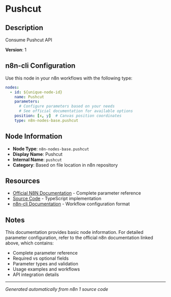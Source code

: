 # Pushcut

## Description

Consume Pushcut API

**Version**: 1

## n8n-cli Configuration

Use this node in your n8n workflows with the following type:

```yaml
nodes:
  - id: ${unique-node-id}
    name: Pushcut
    parameters:
      # Configure parameters based on your needs
      # See official documentation for available options
    position: [x, y]  # Canvas position coordinates
    type: n8n-nodes-base.pushcut
```

## Node Information

- **Node Type**: `n8n-nodes-base.pushcut`
- **Display Name**: Pushcut
- **Internal Name**: `pushcut`
- **Category**: Based on file location in n8n repository

## Resources

- [Official N8N Documentation](https://docs.n8n.io/integrations/builtin/app-nodes/n8n-nodes-base.pushcut/) - Complete parameter reference
- [Source Code](https://github.com/n8n-io/n8n/blob/master/packages/nodes-base/nodes/Pushcut/Pushcut.node.ts) - TypeScript implementation
- [n8n-cli Documentation](https://github.com/edenreich/n8n-cli) - Workflow configuration format

## Notes

This documentation provides basic node information. For detailed parameter configuration, 
refer to the official n8n documentation linked above, which contains:

- Complete parameter reference
- Required vs optional fields
- Parameter types and validation
- Usage examples and workflows
- API integration details

---
*Generated automatically from n8n 1 source code*
